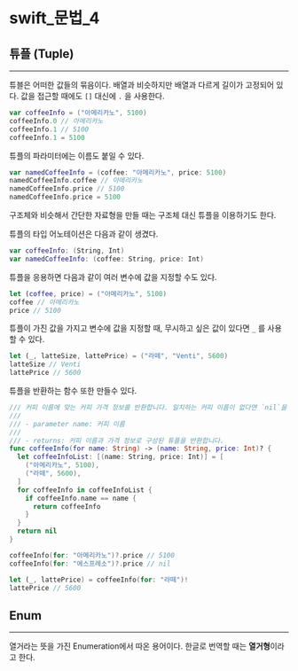# swift_문법_4

## 튜플 (Tuple)
***
튜블은 어떠한 값들의 묶음이다. 배열과 비슷하지만 배열과 다르게 길이가 고정되어 있다. 값을 접근할 때에도 `[]` 대신에 `.` 을 사용한다.
```swift
var coffeeInfo = ("아메리카노", 5100)
coffeeInfo.0 // 아메리카노
coffeeInfo.1 // 5100
coffeeInfo.1 = 5100
```

튜플의 파라미터에는 이름도 붙일 수 있다.
```swift
var namedCoffeeInfo = (coffee: "아메리카노", price: 5100)
namedCoffeeInfo.coffee // 아메리카노
namedCoffeeInfo.price // 5100
namedCoffeeInfo.price = 5100
```

구조체와 비슷해서 간단한 자료형을 만들 때는 구조체 대신 튜플을 이용하기도 한다.

튜플의 타입 어노테이션은 다음과 같이 생겼다.
```swift
var coffeeInfo: (String, Int)
var namedCoffeeInfo: (coffee: String, price: Int)
```

튜플을 응용하면 다음과 같이 여러 변수에 값을 지정할 수도 있다.
```swift
let (coffee, price) = ("아메리카노", 5100)
coffee // 아메리카노
price // 5100
```

튜플이 가진 값을 가지고 변수에 값을 지정할 때, 무시하고 싶은 값이 있다면 `_` 를 사용할 수 있다.
```swift
let (_, latteSize, lattePrice) = ("라떼", "Venti", 5600)
latteSize // Venti
lattePrice // 5600
```

튜플을 반환하는 함수 또한 만들수 있다.
```swift
/// 커피 이름에 맞는 커피 가격 정보를 반환합니다. 일치하는 커피 이름이 없다면 `nil`을 반환합니다.
///
/// - parameter name: 커피 이름
///
/// - returns: 커피 이름과 가격 정보로 구성된 튜플을 반환합니다.
func coffeeInfo(for name: String) -> (name: String, price: Int)? {
  let coffeeInfoList: [(name: String, price: Int)] = [
    ("아메리카노", 5100),
    ("라떼", 5600),
  ]
  for coffeeInfo in coffeeInfoList {
    if coffeeInfo.name == name {
      return coffeeInfo
    }
  }
  return nil
}

coffeeInfo(for: "아메리카노")?.price // 5100
coffeeInfo(for: "에스프레소")?.price // nil

let (_, lattePrice) = coffeeInfo(for: "라떼")!
lattePrice // 5600
```

## Enum
***
열거라는 뜻을 가진 Enumeration에서 따온 용어이다. 한글로 번역할 때는 **열거형**이라고 한다.

